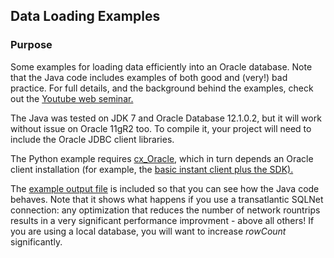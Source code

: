 <h2>Data Loading Examples</h2>

<h3>Purpose</h3>

Some examples for loading data efficiently into an Oracle database. Note that the Java code includes examples of both good and (very!) bad practice. For full details, and the background behind the examples, check out the <a href="https://www.youtube.com/watch?v=Tr2DC-1W0i8&feature=youtu.be">Youtube web seminar.</a>

The Java was tested on JDK 7 and Oracle Database 12.1.0.2, but it will work without issue on Oracle 11gR2 too. To compile it, your project will need to include the Oracle JDBC client libraries.

The Python example requires <a href="http://cx-oracle.sourceforge.net/">cx_Oracle</a>, which in turn depends an Oracle client installation (for example, the <a href="http://www.oracle.com/technetwork/database/features/instant-client/index.html">basic instant client plus the SDK).</a>

The <a href="https://github.com/oracle/dw-vldb/blob/master/db_load/example_output.txt">example output file</a> is included so that you can see how the Java code behaves. Note that it shows what happens if you use a transatlantic SQLNet connection: any optimization that reduces the number of network rountrips results in a very significant performance improvment - above all others! If you are using a local database, you will want to increase *rowCount* significantly.

